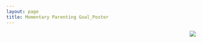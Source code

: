 ```yaml
---
layout: page
title: Momentary Parenting Goal_Poster
---
```


<img style="float: right; max-width:65%; max-height:65%" src="../images/HL_REL_2016APA.png">
